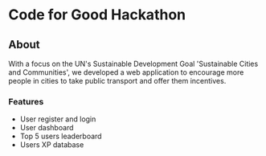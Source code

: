# Code for Good Hackathon 

## About
With a focus on the UN's Sustainable Development Goal 'Sustainable Cities and Communities', we developed a web application to encourage more people in cities to take public transport and offer them incentives.

### Features
- User register and login
- User dashboard
- Top 5 users leaderboard
- Users XP database
